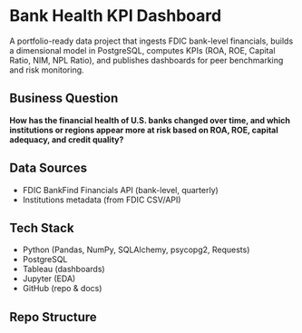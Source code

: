 # Bank Health KPI Dashboard

A portfolio-ready data project that ingests FDIC bank-level financials, builds a dimensional model in PostgreSQL, computes KPIs (ROA, ROE, Capital Ratio, NIM, NPL Ratio), and publishes dashboards for peer benchmarking and risk monitoring.

## Business Question
**How has the financial health of U.S. banks changed over time, and which institutions or regions appear more at risk based on ROA, ROE, capital adequacy, and credit quality?**

## Data Sources
- FDIC BankFind Financials API (bank-level, quarterly)
- Institutions metadata (from FDIC CSV/API)

## Tech Stack
- Python (Pandas, NumPy, SQLAlchemy, psycopg2, Requests)
- PostgreSQL
- Tableau (dashboards)
- Jupyter (EDA)
- GitHub (repo & docs)

## Repo Structure
